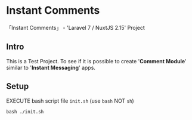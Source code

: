 # Instant Comments
「Instant Comments」 - 'Laravel 7 / NuxtJS 2.15' Project

## Intro

This is a Test Project.
To see if it is possible to create '__Comment Module__' similar to '__Instant Messaging__' apps.

## Setup

EXECUTE bash script file `init.sh` (use `bash` NOT `sh`)
```shell
bash ./init.sh
```
